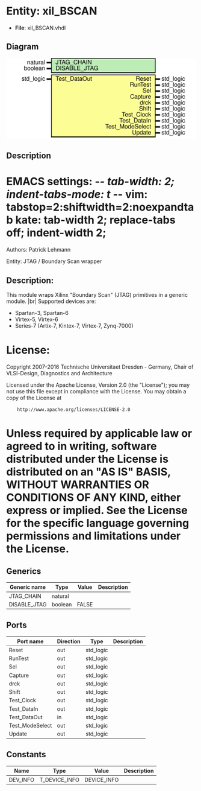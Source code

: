# Entity: xil_BSCAN

- **File**: xil_BSCAN.vhdl
## Diagram

![Diagram](xil_BSCAN.svg "Diagram")
## Description

 EMACS settings: -*-  tab-width: 2; indent-tabs-mode: t -*-
 vim: tabstop=2:shiftwidth=2:noexpandtab
 kate: tab-width 2; replace-tabs off; indent-width 2;
 =============================================================================
 Authors:					Patrick Lehmann

 Entity:					JTAG / Boundary Scan wrapper

 Description:
 -------------------------------------
 This module wraps Xilinx "Boundary Scan" (JTAG) primitives in a generic
 module. |br|
 Supported devices are:
  * Spartan-3, Spartan-6
  * Virtex-5, Virtex-6
  * Series-7 (Artix-7, Kintex-7, Virtex-7, Zynq-7000)

 License:
 =============================================================================
 Copyright 2007-2016 Technische Universitaet Dresden - Germany,
										 Chair of VLSI-Design, Diagnostics and Architecture

 Licensed under the Apache License, Version 2.0 (the "License");
 you may not use this file except in compliance with the License.
 You may obtain a copy of the License at

		http://www.apache.org/licenses/LICENSE-2.0

 Unless required by applicable law or agreed to in writing, software
 distributed under the License is distributed on an "AS IS" BASIS,
 WITHOUT WARRANTIES OR CONDITIONS OF ANY KIND, either express or implied.
 See the License for the specific language governing permissions and
 limitations under the License.
 =============================================================================
## Generics

| Generic name | Type    | Value | Description |
| ------------ | ------- | ----- | ----------- |
| JTAG_CHAIN   | natural |       |             |
| DISABLE_JTAG | boolean | FALSE |             |
## Ports

| Port name       | Direction | Type      | Description |
| --------------- | --------- | --------- | ----------- |
| Reset           | out       | std_logic |             |
| RunTest         | out       | std_logic |             |
| Sel             | out       | std_logic |             |
| Capture         | out       | std_logic |             |
| drck            | out       | std_logic |             |
| Shift           | out       | std_logic |             |
| Test_Clock      | out       | std_logic |             |
| Test_DataIn     | out       | std_logic |             |
| Test_DataOut    | in        | std_logic |             |
| Test_ModeSelect | out       | std_logic |             |
| Update          | out       | std_logic |             |
## Constants

| Name     | Type          | Value        | Description |
| -------- | ------------- | ------------ | ----------- |
| DEV_INFO | T_DEVICE_INFO |  DEVICE_INFO |             |
